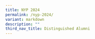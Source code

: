 ```yaml
---
title: NYP 2024
permalink: /nyp-2024/
variant: markdown
description: ""
third_nav_title: Distinguished Alumni
---
```

